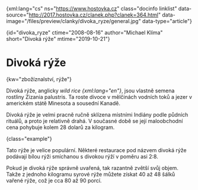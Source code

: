 
{xml:lang="cs" ns="https://www.hostovka.cz" class="docinfo linklist" data-source="http://2017.hostovka.cz/clanek.php?clanek=364.html" data-image="/files/preview/clanky/divoka_ryze/general.jpg" data-type="article"}

{id="divoka\_ryze" ctime="2008-08-16" author="Michael Klíma" short="Divoká rýže" mtime="2019-10-21"}

# Divoká rýže

<!-- generated attribute kw by user_udpatekw.sh on 2019-03-13, do not edit -->

{kw="zbožíznalství, rýže"}

Divoká rýže, anglicky _wild rice {xml:lang="en"}_, jsou vlastně semena rostliny Zizania palustris. Ta roste divoce v mělčinách vodních toků a jezer v americkém státě Minesota a sousední Kanadě.

Divoká rýže je velmi pracně ručně sklízena místními Indiány podle půdních rituálů, a proto je relativně drahá. V současné době se její maloobchodní cena pohybuje kolem 28 dolarů za kilogram.

{class="example"}

Tato rýže je velice populární. Některé restaurace pod názvem divoká rýže podávají bílou rýži smíchanou s divokou rýží v poměru asi 2:8.

Pokud je divoká rýže správně uvařená, tak razantně zvětší svůj objem. Takže z jednoho kilogramu syrové rýže můžete získat 40 až 48 šálků vařené rýže, což je cca 80 až 90 porcí.

